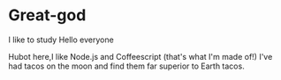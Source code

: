 # Great-god
I like to study
Hello everyone

Hubot here,I like Node.js and Coffeescript (that's what I'm made of!)
I've had tacos on the moon and find them far superior to Earth tacos.
